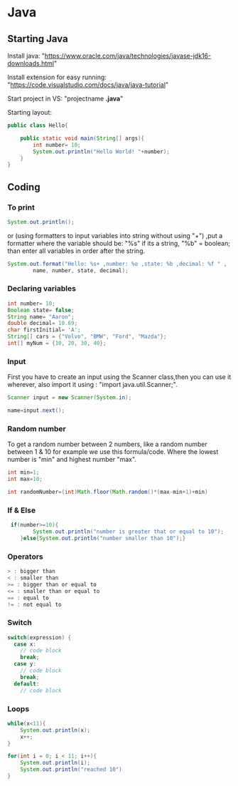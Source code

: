 # Java

## Starting Java

Install java: "https://www.oracle.com/java/technologies/javase-jdk16-downloads.html"

Install extension for easy running: "https://code.visualstudio.com/docs/java/java-tutorial"

Start project in VS: "projectname **.java**"

Starting layout:

```java
public class Hello{

    public static void main(String[] args){
        int number= 10;
        System.out.println("Hello World! "+number);
    }
}
```

## Coding

### To print

```java
System.out.println();
```

or (using formatters to input variables into string without using "+")
,put a formatter where the variable should be: "%s" if its a string, "%b" = boolean; than enter all variables in order after the string.

```java
System.out.format("Hello: %s+ ,number: %o ,state: %b ,decimal: %f " ,
        name, number, state, decimal);
```

### Declaring variables

```java
int number= 10;
Boolean state= false;
String name= "Aaron";
double decimal= 10.69;
char firstInitial= 'A';
String[] cars = {"Volvo", "BMW", "Ford", "Mazda"};
int[] myNum = {10, 20, 30, 40};
```

### Input

First you have to create an input using the Scanner class,then you can use it wherever, also import it using : "import java.util.Scanner;".

```java
Scanner input = new Scanner(System.in);

name=input.next();

```

### Random number

To get a random number between 2 numbers, like a random number between 1 & 10 for example we use this formula/code. Where the lowest number is "min" and highest number "max".

```java
int min=1;
int max=10;

int randomNumber=(int)Math.floor(Math.random()*(max-min+1)+min)
```

### If & Else

```java
 if(number>=10){
        System.out.println("number is greater that or equal to 10");
    }else{System.out.println("number smaller than 10");}

```

### Operators

```java
> : bigger than
< : smaller than
>= : bigger than or equal to
<= : smaller than or equal to
== : equal to
!= : not equal to
```

### Switch

```java
switch(expression) {
  case x:
    // code block
    break;
  case y:
    // code block
    break;
  default:
    // code block
```

### Loops

```java
while(x<11){
    System.out.println(x);
    x++;
}

for(int i = 0; i < 11; i++){
    System.out.println(i);
    System.out.println("reached 10")
}
```
